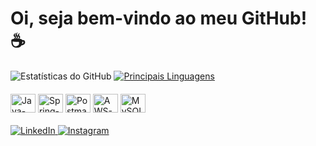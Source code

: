 <h1>Oi, seja bem-vindo ao meu GitHub! ☕</h1>

  <img src="https://github-readme-stats.vercel.app/api?username=tomazdalcortivo&show_icons=true&theme=tokyonight" alt="Estatísticas do GitHub">

  <a href="https://github.com/tomazdalcortivo/github-readme-stats">
    <img src="https://github-readme-stats.vercel.app/api/top-langs/?username=tomazdalcortivo&layout=compact&langs_count=10&theme=tokyonight" alt="Principais Linguagens">
  </a>

  <div style="display: inline-block; margin-top: 20px;">
    <img align="center" alt="Java-icon" height="30" width="40" src="https://cdn.jsdelivr.net/gh/devicons/devicon/icons/java/java-original.svg">
    <img align="center" alt="Spring-icon" height="30" width="40" src="https://cdn.jsdelivr.net/gh/devicons/devicon/icons/spring/spring-original.svg">
    <img align="center" alt="Postman-icon" height="30" width="40" src="https://cdn.jsdelivr.net/gh/devicons/devicon/icons/postman/postman-plain.svg">
    <img align="center" alt="AWS-icon" height="30" width="40" src="https://cdn.jsdelivr.net/gh/devicons/devicon/icons/amazonwebservices/amazonwebservices-original-wordmark.svg">
    <img align="center" alt="MySQL-icon" height="30" width="40" src="https://cdn.jsdelivr.net/gh/devicons/devicon/icons/mysql/mysql-original.svg">
  </div><br>
  
 <div style="margin-top: 20px;">
    <a href="https://www.linkedin.com/in/pedro-tomaz-dal-cortivo-8114882a2/" target="_blank">
      <img src="https://img.shields.io/badge/LinkedIn-0077B5?style=for-the-badge&logo=linkedin&logoColor=white" alt="LinkedIn">
    </a>
    <a href="https://www.instagram.com/tomazdalcortivo/" target="_blank">
      <img src="https://img.shields.io/badge/Instagram-%23E4405F.svg?style=for-the-badge&logo=Instagram&logoColor=white" alt="Instagram">
    </a>
  </div>

